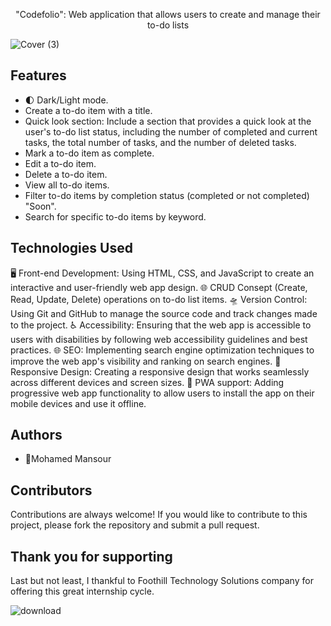 <p align="center">"Codefolio": Web application that allows users to create and manage their to-do lists </p>

![Cover (3)](https://user-images.githubusercontent.com/72463762/230387178-f09bf50b-fd99-4cf3-a727-e9d0873a3ff1.png)

Features
---
* 🌓 Dark/Light mode.
* Create a to-do item with a title.
* Quick look section: Include a section that provides a quick look at the user's to-do list status, including the number of completed and current tasks, the total number of tasks, and the number of deleted tasks.
* Mark a to-do item as complete.
* Edit a to-do item.
* Delete a to-do item.
* View all to-do items.
* Filter to-do items by completion status (completed or not completed) "Soon".
* Search for specific to-do items by keyword.

Technologies Used
---
🖥️ Front-end Development: Using HTML, CSS, and JavaScript to create an interactive and user-friendly web app design.
🌐 CRUD Consept (Create, Read, Update, Delete) operations on to-do list items.
🛸 Version Control: Using Git and GitHub to manage the source code and track changes made to the project.
♿ Accessibility: Ensuring that the web app is accessible to users with disabilities by following web accessibility guidelines and best practices.
🌐 SEO: Implementing search engine optimization techniques to improve the web app's visibility and ranking on search engines.
📱 Responsive Design: Creating a responsive design that works seamlessly across different devices and screen sizes.
📡 PWA support: Adding progressive web app functionality to allow users to install the app on their mobile devices and use it offline.


Authors
---
* 🥷Mohamed Mansour

Contributors
---
Contributions are always welcome! If you would like to contribute to this project, please fork the repository and submit a pull request.

Thank you for supporting
---
Last but not least, I thankful to Foothill Technology Solutions company for offering this great internship cycle.

![download](https://user-images.githubusercontent.com/72463762/230387230-20134459-d86f-4a35-8b92-05fe224a0607.png)





